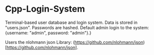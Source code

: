 # Cpp-Login-System
Terminal-based user database and login system. Data is stored in "users.json". Passwords are hashed. Default admin login to the system: {username: "admin", password: "admin"}.}

Users the nlohmann json Library: (https://github.com/nlohmann/json)[https://github.com/nlohmann/json].

